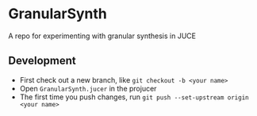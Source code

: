 # GranularSynth
A repo for experimenting with granular synthesis in JUCE

## Development

- First check out a new branch, like `git checkout -b <your name>`
- Open `GranularSynth.jucer` in the projucer
- The first time you push changes, run `git push --set-upstream origin <your name>`
